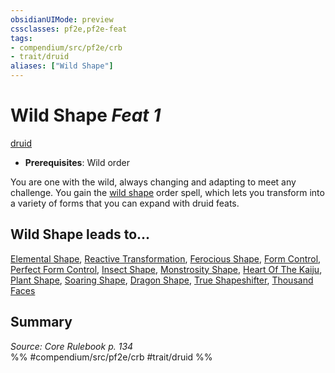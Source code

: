 ```yaml
---
obsidianUIMode: preview
cssclasses: pf2e,pf2e-feat
tags:
- compendium/src/pf2e/crb
- trait/druid
aliases: ["Wild Shape"]
---
```

# Wild Shape  *Feat 1*  
[druid](rules/traits/druid.md "Druid Class Trait")  

- **Prerequisites**: Wild order

You are one with the wild, always changing and adapting to meet any challenge. You gain the [wild shape](compendium/spells/wild-shape.md) order spell, which lets you transform into a variety of forms that you can expand with druid feats.

## Wild Shape leads to...

[Elemental Shape](compendium/feats/elemental-shape.md), [Reactive Transformation](compendium/feats/reactive-transformation-apg.md), [Ferocious Shape](compendium/feats/ferocious-shape.md), [Form Control](compendium/feats/form-control.md), [Perfect Form Control](compendium/feats/perfect-form-control.md), [Insect Shape](compendium/feats/insect-shape.md), [Monstrosity Shape](compendium/feats/monstrosity-shape.md), [Heart Of The Kaiju](compendium/feats/heart-of-the-kaiju-frp3.md), [Plant Shape](compendium/feats/plant-shape.md), [Soaring Shape](compendium/feats/soaring-shape.md), [Dragon Shape](compendium/feats/dragon-shape.md), [True Shapeshifter](compendium/feats/true-shapeshifter.md), [Thousand Faces](compendium/feats/thousand-faces.md)

## Summary

*Source: Core Rulebook p. 134*  
%% #compendium/src/pf2e/crb #trait/druid %%